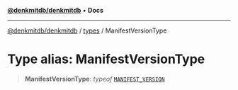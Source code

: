 [**@denkmitdb/denkmitdb**](../../README.md) • **Docs**

***

[@denkmitdb/denkmitdb](../../modules.md) / [types](../README.md) / ManifestVersionType

# Type alias: ManifestVersionType

> **ManifestVersionType**: *typeof* [`MANIFEST_VERSION`](../variables/MANIFEST_VERSION.md)
